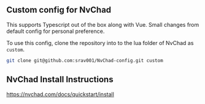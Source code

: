## Custom config for NvChad

This supports Typescript out of the box along with Vue. Small changes from default config for personal preference. 

To use this config, clone the repository into to the lua folder of NvChad as `custom`.  

```sh
git clone git@github.com:srav001/NvChad-config.git custom
```

## NvChad Install Instructions

https://nvchad.com/docs/quickstart/install
